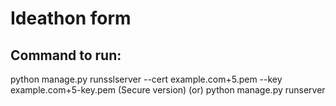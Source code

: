 # Ideathon form 

## Command to run:
python manage.py runsslserver --cert example.com+5.pem --key example.com+5-key.pem (Secure version)
(or)
python manage.py runserver
